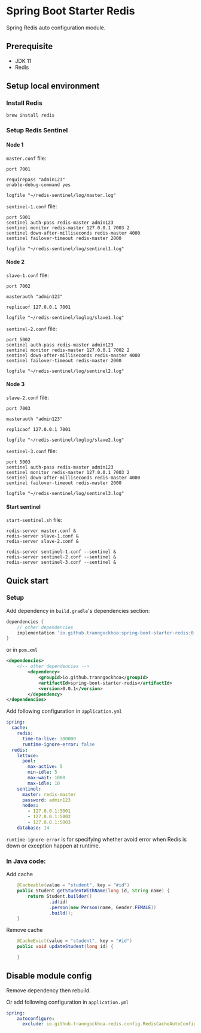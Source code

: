 # Spring Boot Starter Redis

Spring Redis auto configuration module.

## Prerequisite
- JDK 11
- Redis

## Setup local environment

### Install Redis

```shell
brew install redis
```

### Setup Redis Sentinel

#### Node 1
`master.conf` file:

```
port 7001

requirepass "admin123"
enable-debug-command yes

logfile "~/redis-sentinel/log/master.log"
```

`sentinel-1.conf` file:
```
port 5001
sentinel auth-pass redis-master admin123
sentinel monitor redis-master 127.0.0.1 7003 2
sentinel down-after-milliseconds redis-master 4000
sentinel failover-timeout redis-master 2000

logfile "~/redis-sentinel/log/sentinel1.log"
```
#### Node 2
`slave-1.conf` file:

```
port 7002

masterauth "admin123"

replicaof 127.0.0.1 7001

logfile "~/redis-sentinel/loglog/slave1.log"
```

`sentinel-2.conf` file:
```
port 5002
sentinel auth-pass redis-master admin123
sentinel monitor redis-master 127.0.0.1 7002 2
sentinel down-after-milliseconds redis-master 4000
sentinel failover-timeout redis-master 2000

logfile "~/redis-sentinel/log/sentinel2.log"
```

#### Node 3
`slave-2.conf` file:

```
port 7003

masterauth "admin123"

replicaof 127.0.0.1 7001

logfile "~/redis-sentinel/loglog/slave2.log"
```

`sentinel-3.conf` file:
```
port 5003
sentinel auth-pass redis-master admin123
sentinel monitor redis-master 127.0.0.1 7003 2
sentinel down-after-milliseconds redis-master 4000
sentinel failover-timeout redis-master 2000

logfile "~/redis-sentinel/log/sentinel3.log"
```

#### Start sentinel

`start-sentinel.sh` file:

```shell
redis-server master.conf &
redis-server slave-1.conf &
redis-server slave-2.conf &

redis-server sentinel-1.conf --sentinel &
redis-server sentinel-2.conf --sentinel &
redis-server sentinel-3.conf --sentinel &
```

## Quick start

### Setup 

Add dependency in `build.gradle`'s dependencies section:

```groovy
dependencies {
    // other dependencies
    implementation 'io.github.tranngockhoa:spring-boot-starter-redis:0.0.1'
}
```

or in `pom.xml`

```xml
<dependencies>
    <!-- other dependencies -->
        <dependency>
            <groupId>io.github.tranngockhoa</groupId>
            <artifactId>spring-boot-starter-redis</artifactId>
            <version>0.0.1</version>
        </dependency>
</dependencies>
```

Add following configuration in `application.yml`

```yaml
spring:
  cache:
    redis:
      time-to-live: 300000
      runtime-ignore-error: false
  redis:
    lettuce:
      pool:
        max-active: 5
        min-idle: 5
        max-wait: 1000
        max-idle: 10
    sentinel:
      master: redis-master
      password: admin123
      nodes:
        - 127.0.0.1:5001
        - 127.0.0.1:5002
        - 127.0.0.1:5003
    database: 14
```

`runtime-ignore-error` is for specifying whether avoid error when Redis is down or exception happen at runtime.

### In Java code:

Add cache

```java
    @Cacheable(value = "student", key = "#id")
    public Student getStudentWithName(long id, String name) {
        return Student.builder()
                .id(id)
                .person(new Person(name, Gender.FEMALE))
                .build();
    }
```

Remove cache

```java
    @CacheEvict(value = "student", key = "#id")
    public void updateStudent(long id) {

    }
```


## Disable module config

Remove dependency then rebuild.

Or add following configuration in `application.yml`

```yaml
spring:
    autoconfigure:
      exclude: io.github.tranngockhoa.redis.config.RedisCacheAutoConfiguration
```
